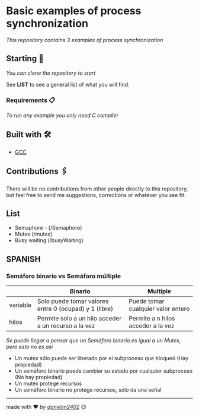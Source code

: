 # Basic examples of process synchronization

_This repository contains 3 examples of process synchronization_
## Starting 🚀

_You can clone the repository to start_

See **LIST** to see a general list of what you will find.


### Requirements 📋

_To run any example you only need C compiler_


## Built with 🛠️

* [GCC](https://gcc.gnu.org/)

## Contributions 🖇️

There will be no contributions from other people directly to this repository, but feel free to send me suggestions, corrections or whatever you see fit.


## List

* Semaphore - (/Semaphore)
* Mutex (/mutex)
* Busy waiting (/busyWaiting)


## SPANISH

### Semáforo binario vs Semáforo múltiple

|   | Binario  | Multiple  |
|---|---|---|
| variable  |  Solo puede tomar valores entre 0 (ocupad) y 1 (libre) |  Puede tomar cualquier valor entero |
|  hilos | Permite solo a un hilo acceder a un recurso a la vez  |  Permite a n hilos acceder a la vez |


_Se puede llegar a pensar que un Semáforo binario es igual a un Mutex, pero esto no es así_

* Un mutex sólo puede ser liberado por el subproceso que bloqueó (Hay propiedad)
* Un semáforo binario puede cambiar su estado por cualquier subproceso (No hay propiedad)
* Un mutex protege recursos
* Un semáforo binario no protege recursos, sólo da una señal


---
made with ❤️ _by [danielm2402](https://github.com/danielm2402)_ 😊
